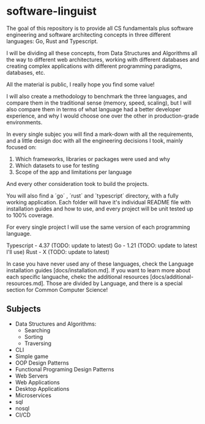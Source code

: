 # software-linguist

The goal of this repository is to provide all CS fundamentals plus software engineering and software architecting concepts in three different languages: Go, Rust and Typescript.

I will be dividing all these concepts, from Data Structures and Algorithms all the way to different web architectures, working with different databases and creating complex applications with different programming paradigms, databases, etc.

All the material is public, I really hope you find some value!

I will also create a methodology to benchmark the three languages, and compare them in the traditional sense (memory, speed, scaling), but I will also compare them in terms of what language had a better developer experience, and why I would choose one over the other in production-grade environments.

In every single subjec you will find a mark-down with all the requirements, and a little design doc with all the engineering decisions I took, mainly focused on:

1. Which frameworks, libraries or packages were used and why
2. Which datasets to use for testing
3. Scope of the app and limitations per language

And every other consideration took to build the projects.

You will also find a ´go´ , ´rust´ and ´typescript´ directory, with a fully working application. Each folder will have it's individual README file with installation guides and how to use, and every project will be unit tested up to 100% coverage.

For every single project I will use the same version of each programming language.

Typescript - 4.37 (TODO: update to latest)
Go - 1.21 (TODO: update to latest I'll use)
Rust - X (TODO: update to latest)

In case you have never used any of these languages, check the Language installation guides [docs/installation.md].
If you want to learn more about each specific languache, chekc the additional resources [docs/additional-resources.md]. Those are divided by Language, and there is a special section for Common Computer Science!

## Subjects

- Data Structures and Algorithms:
  - Searching
  - Sorting
  - Traversing
- CLI
- Simple game
- OOP Design Patterns
- Functional Programing Design Patterns
- Web Servers
- Web Applications
- Desktop Applications
- Microservices
- sql
- nosql
- CI/CD
